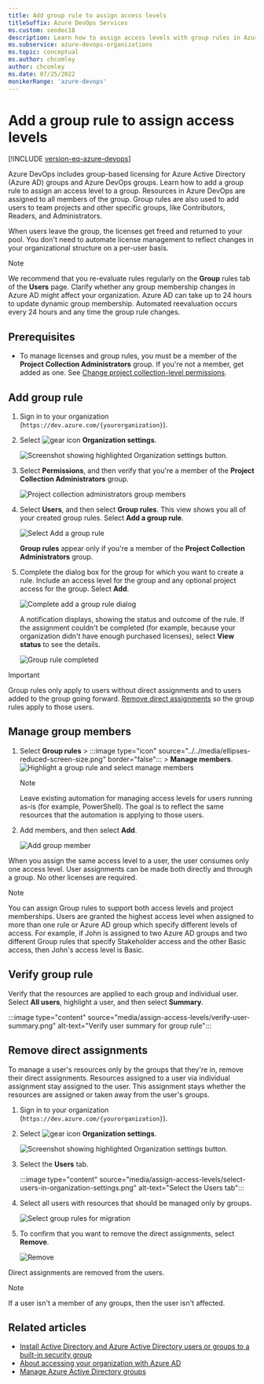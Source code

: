 ```yaml
---
title: Add group rule to assign access levels
titleSuffix: Azure DevOps Services
ms.custom: seodec18
description: Learn how to assign access levels with group rules in Azure Active Directory and Azure DevOps.
ms.subservice: azure-devops-organizations
ms.topic: conceptual
ms.author: chcomley
author: chcomley
ms.date: 07/25/2022
monikerRange: 'azure-devops'
---
```


# Add a group rule to assign access levels

[!INCLUDE [version-eq-azure-devops](../../includes/version-eq-azure-devops.md)]

Azure DevOps includes group-based licensing for Azure Active Directory (Azure AD) groups and Azure DevOps groups. Learn how to add a group rule to assign an access level to a group. Resources in Azure DevOps are assigned to all members of the group. Group rules are also used to add users to team projects and other specific groups, like Contributors, Readers, and Administrators.

When users leave the group, the licenses get freed and returned to your pool. You don't need to automate license management to reflect changes in your organizational structure on a per-user basis.

> [!NOTE]
> We recommend that you re-evaluate rules regularly on the **Group** rules tab of the **Users** page. Clarify whether any group membership changes in Azure AD might affect your organization. Azure AD can take up to 24 hours to update dynamic group membership. Automated reevaluation occurs every 24 hours and any time the group rule changes.

## Prerequisites

- To manage licenses and group rules, you must be a member of the **Project Collection Administrators** group. If you're not a member, get added as one. See [Change project collection-level permissions](../security/change-organization-collection-level-permissions.md).

## Add group rule

1. Sign in to your organization (```https://dev.azure.com/{yourorganization}```).

2. Select ![gear icon](../../media/icons/gear-icon.png) **Organization settings**.

   ![Screenshot showing highlighted Organization settings button.](../../media/settings/open-admin-settings-vert.png)

3. Select **Permissions**, and then verify that you're a member of the **Project Collection Administrators** group.

   ![Project collection administrators group members](media/assign-access-levels/project-collection-administrators-group-members-new.png)

4. Select **Users**, and then select **Group rules**. This view shows you all of your created group rules. Select **Add a group rule**.

   ![Select Add a group rule](media/manage-group-licensing/add-group-rule.png)

	**Group rules** appear only if you're a member of the **Project Collection Administrators** group.  

5. Complete the dialog box for the group for which you want to create a rule. Include an access level for the group and any optional project access for the group. Select **Add**.

   ![Complete add a group rule dialog](media/assign-access-levels/add-group-rule-dialog-new.png)

   A notification displays, showing the status and outcome of the rule. If the assignment couldn't be completed (for example, because your organization didn't have enough purchased licenses), select **View status** to see the details.

   ![Group rule completed](media/assign-access-levels/group-rule-completed-successfully.png)

> [!IMPORTANT]
> Group rules only apply to users without direct assignments and to users added to the group going forward. [Remove direct assignments](#remove-direct-assignments) so the group rules apply to those users.

## Manage group members

1. Select **Group rules** > :::image type="icon" source="../../media/ellipses-reduced-screen-size.png" border="false"::: > **Manage members**.
   ![Highlight a group rule and select manage members](media/migrate-to-group-based-resource-management/highlight-rule-choose-manage-members.png)

   > [!NOTE]
   > Leave existing automation for managing access levels for users running as-is (for example, PowerShell). The goal is to reflect the same resources that the automation is applying to those users.

2. Add members, and then select **Add**.

   ![Add group member](media/migrate-to-group-based-resource-management/add-group-members.png)

When you assign the same access level to a user, the user consumes only one access level. User assignments can be made both directly and through a group. No other licenses are required.

> [!NOTE]
> You can assign Group rules to support both access levels and project memberships. Users are granted the highest access level when assigned to more than one rule or Azure AD group which specify different levels of access.  For example, if John is assigned to two Azure AD groups and two different Group rules that specify Stakeholder access and the other Basic access, then John's access level is Basic. 

## Verify group rule

Verify that the resources are applied to each group and individual user. Select **All users**, highlight a user, and then select **Summary**.

:::image type="content" source="media/assign-access-levels/verify-user-summary.png" alt-text="Verify user summary for group rule":::

## Remove direct assignments

To manage a user's resources only by the groups that they're in, remove their direct assignments. Resources assigned to a user via individual assignment stay assigned to the user. This assignment stays whether the resources are assigned or taken away from the user's groups.

1. Sign in to your organization (```https://dev.azure.com/{yourorganization}```).

2. Select ![gear icon](../../media/icons/gear-icon.png) **Organization settings**.

   ![Screenshot showing highlighted Organization settings button.](../../media/settings/open-admin-settings-vert.png)

3. Select the **Users** tab.

   :::image type="content" source="media/assign-access-levels/select-users-in-organization-settings.png" alt-text="Select the Users tab":::

4. Select all users with resources that should be managed only by groups.

   ![Select group rules for migration](media/remove-direct-assignments/choose-remove-direct-assignments-preview.png)

5. To confirm that you want to remove the direct assignments, select **Remove**.

   ![Remove](media/remove-direct-assignments/confirm-removal-of-direct-assignments.png)

Direct assignments are removed from the users.

> [!NOTE]
> If a user isn't a member of any groups, then the user isn't affected.

## Related articles

* [Install Active Directory and Azure Active Directory users or groups to a built-in security group](../security/add-ad-aad-built-in-security-groups.md)
* [About accessing your organization with Azure AD](access-with-azure-ad.md)
* [Manage Azure Active Directory groups](manage-azure-active-directory-groups.md)
